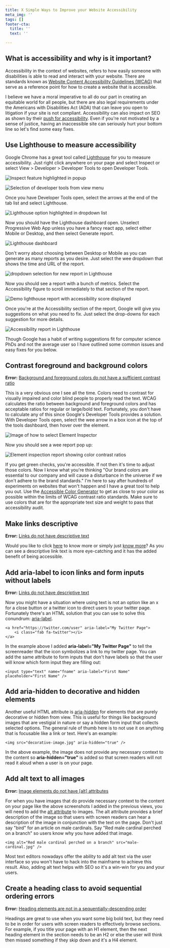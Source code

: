```yaml
---
title: X Simple Ways to Improve your Website Accessibility
meta_img: ''
tags: []
footer-cta:
  title: ''
  text: ''

---
```

## What is accessibility and why is it important?

Accessibility in the context of websites, refers to how easily someone with disabilities is able to read and interact with your website. There are standards known as [Website Content Accessibility Guidelines (WCAG)](https://www.w3.org/WAI/standards-guidelines/wcag/) that serve as a reference point for how to create a website that is accessible.

I believe we have a moral imperative to all do our part in creating an equitable world for all people, but there are also legal requirements under the Americans with Disabilities Act (ADA) that can leave you open to litigation if your site is not compliant. Accessibility can also impact on SEO as shown by their [push for accessibility](https://www.google.com/accessibility/). Even if you're not motivated by a sense of justice, having an inaccessible site can seriously hurt your bottom line so let's find some easy fixes.

## Use Lighthouse to measure accessibility

Google Chrome has a great tool called [Lighthouse](https://developers.google.com/web/tools/lighthouse) for you to measure accessibility. Just right click anywhere on your page and select Inspect or select View > Developer > Developer Tools to open Developer Tools.

![Inspect feature highlighted in popup](/images/inspect-element.jpg "Use inspect")

![Selection of developer tools from view menu](/images/open-dev-tools.jpg "Open Developer Tools")

Once you have Developer Tools open, select the arrows at the end of the tab list and select Lighthouse.

![Lighthouse option highlighted in dropdown list](/images/open-lighthouse.jpg)

Now you should have the Lighthouse dashboard open. Unselect Progressive Web App unless you have a fancy react app, select either Mobile or Desktop, and then select Generate report.

![Lighthouse dashboard](/images/lighthouse.jpg)

Don't worry about choosing between Desktop or Mobile as you can generate as many reports as you desire. Just select the wee dropdown that shows the time and URL of the report.

![dropdown selection for new report in Lighthouse](/images/new-report.jpg)

Now you should see a report with a bunch of metrics. Select the Accessibility figure to scroll immediately to that section of the report.

![Demo lighthouse report with accessibility score displayed](/images/report-heading.jpg)

Once you're at the Accessibility section of the report, Google will give you suggestions on what you need to fix. Just select the drop-downs for each suggestion for more details.

![Accessibility report in Lighthouse](/images/accessibility-report.jpg)

Though Google has a habit of writing suggestions fit for computer science PhDs and not the average user so I have outlined some common issues and easy fixes for you below.

## Contrast foreground and background colors

**Error:** [Background and foreground colors do not have a sufficient contrast ratio](https://web.dev/color-contrast/)

This is a very obvious one I see all the time. Colors need to contrast for visually impaired and color blind people to properly read the text. WCAG calculates the ratio between background and foreground colors and has acceptable ratios for regular or large/bold text. Fortunately, you don't have to calculate any of this since Google's Developer Tools provides a solution. With Developer Tools open, select the wee arrow in a box icon at the top of the tools dashboard, then hover over the element.

![Image of how to select Element Inspector](/images/element-inspector.jpg)

Now you should see a wee report pop up:

![Element inspection report showing color contrast ratios](/images/element-inspection.jpg)

If you get green checks, you're accessible. If not then it's time to adjust those colors. Now I know what you're thinking "Our brand colors are essential to our company and will cause a disturbance in the universe if we don't adhere to the brand standards." I'm here to say after hundreds of experiments on websites that won't happen and I have a great tool to help you out. Use the [Accessible Color Generator](https://learnui.design/tools/accessible-color-generator.html) to get as close to your color as possible within the limits of WCAG contrast ratio standards. Make sure to use colors that are for the appropriate text size and weight to pass that accessibility audit.

## Make links descriptive

**Error:** [Links do not have descriptive text](https://web.dev/link-text/)

Would you like to click [here](https://images.squarespace-cdn.com/content/v1/574f0b9a37013b939ab0b866/1496756132867-73OIJLCK4ERLZZ9ETFQF/image-asset.png) to know more or simply just [know more](https://images.squarespace-cdn.com/content/v1/574f0b9a37013b939ab0b866/1496756132867-73OIJLCK4ERLZZ9ETFQF/image-asset.png)?  As you can see a descriptive link text is more eye-catching and it has the added benefit of being accessible.

## Add aria-label to icon links and form inputs without labels

**Error:** [Links do not have descriptive text](https://web.dev/link-text/)

Now you might have a situation where using text is not an option like an x for a close button or a twitter icon to direct users to your twitter page. Fortunately there's an HTML solution that you can use to solve this conundrum: [aria-label](https://developer.mozilla.org/en-US/docs/Web/Accessibility/ARIA/ARIA_Techniques/Using_the_aria-label_attribute).

    <a href="https://twitter.com/user" aria-label="My Twitter Page">
    	<i class="fab fa-twitter"></i>
    </a>

In the example above I added **aria-label="My Twitter Page"** to tell the screenreader that the icon symbolizes a link to my twitter page. You can add the same attribute to form inputs that don't have labels so that the user will know which form input they are filling out:

    <input type="text" name="fname" aria-label="First Name" placeholder="First Name" />

## Add aria-hidden to decorative and hidden elements

Another useful HTML attribute is [aria-hidden](https://developer.mozilla.org/en-US/docs/Web/Accessibility/ARIA/ARIA_Techniques/Using_the_aria-hidden_attribute) for elements that are purely decorative or hidden from view. This is useful for things like background images that are vestigial in nature or say a hidden form input that collects selected options. The general rule of thumb here is to not use it on anything that is focusable like a link or text. Here's an example:

    <img src="decorative-image.jpg" aria-hidden="true" />

In the above example, the image does not provide any necessary context to the content so **aria-hidden="true"** is added so that screen readers will not read it aloud when a user is on your page.

## Add alt text to all images

**Error:** [Image elements do not have \[alt\] attributes](https://web.dev/image-alt/)

For when you have images that do provide necessary context to the content on your page like the above screenshots I added in the previous views, you will need to add the [alt attribute](https://www.w3schools.com/tags/att_img_alt.asp) to images. The alt attribute provides a brief description of the image so that users with screen readers can hear a description of the image in conjunction with the text on the page. Don't just say "bird" for an article on male cardinals. Say "Red male cardinal perched on a branch" so users know why you have added that image.

    <img alt="Red male cardinal perched on a branch" src="male-cardinal.jpg" />

Most text editors nowadays offer the ability to add alt text via the user interface so you won't have to hack into the mainframe to achieve this result. Also, adding alt text helps with SEO so it's a win-win for you and your users.

## Create a heading class to avoid sequential ordering errors

**Error:** [Heading elements are not in a sequentially-descending order]()

Headings are great to use when you want some big bold text, but they need to be in order for users with screen readers to effectively browse sections. For example, if you title your page with an H1 element, then the next heading element in the section needs to be an H2 or else the user will think then missed something if they skip down and it's a H4 element. 